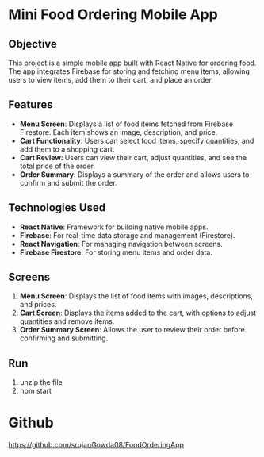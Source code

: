 # Mini Food Ordering Mobile App

## Objective

This project is a simple mobile app built with React Native for ordering food. The app integrates Firebase for storing and fetching menu items, allowing users to view items, add them to their cart, and place an order.

## Features

- **Menu Screen**: Displays a list of food items fetched from Firebase Firestore. Each item shows an image, description, and price.
- **Cart Functionality**: Users can select food items, specify quantities, and add them to a shopping cart.
- **Cart Review**: Users can view their cart, adjust quantities, and see the total price of the order.
- **Order Summary**: Displays a summary of the order and allows users to confirm and submit the order.

## Technologies Used

- **React Native**: Framework for building native mobile apps.
- **Firebase**: For real-time data storage and management (Firestore).
- **React Navigation**: For managing navigation between screens.
- **Firebase Firestore**: For storing menu items and order data.

## Screens

1. **Menu Screen**: Displays the list of food items with images, descriptions, and prices.
2. **Cart Screen**: Displays the items added to the cart, with options to adjust quantities and remove items.
3. **Order Summary Screen**: Allows the user to review their order before confirming and submitting.

## Run

1. unzip the file
2. npm start

# Github
https://github.com/srujanGowda08/FoodOrderingApp

